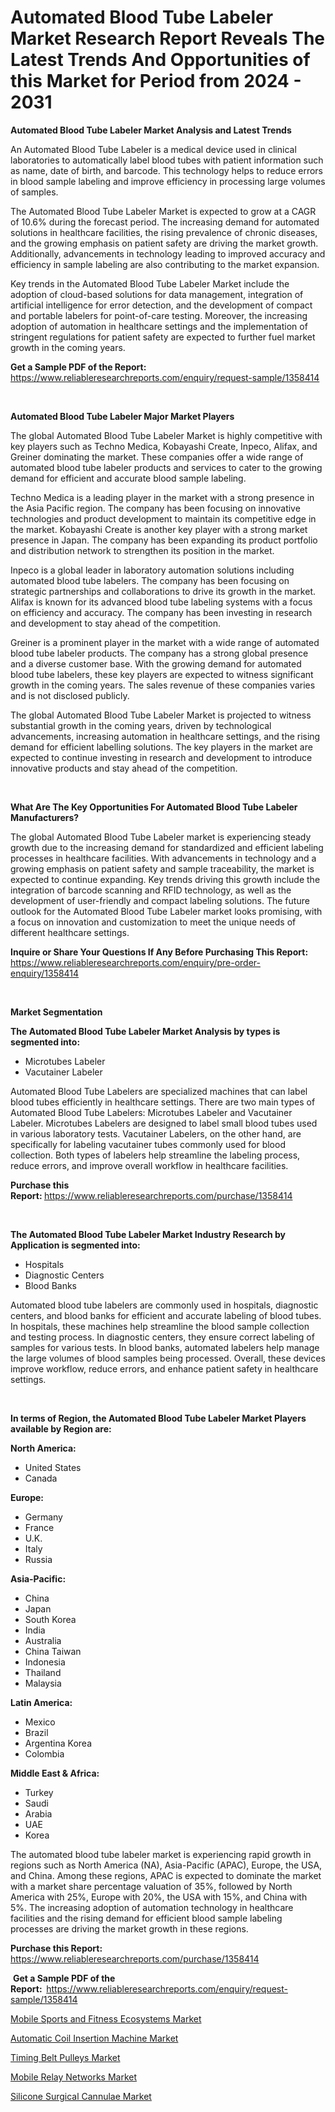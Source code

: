 <p><h1>Automated Blood Tube Labeler Market Research Report Reveals The Latest Trends And Opportunities of this Market for Period from 2024 - 2031</h1></p><p><strong>Automated Blood Tube Labeler Market Analysis and Latest Trends</strong></p>
<p><p>An Automated Blood Tube Labeler is a medical device used in clinical laboratories to automatically label blood tubes with patient information such as name, date of birth, and barcode. This technology helps to reduce errors in blood sample labeling and improve efficiency in processing large volumes of samples.</p><p>The Automated Blood Tube Labeler Market is expected to grow at a CAGR of 10.6% during the forecast period. The increasing demand for automated solutions in healthcare facilities, the rising prevalence of chronic diseases, and the growing emphasis on patient safety are driving the market growth. Additionally, advancements in technology leading to improved accuracy and efficiency in sample labeling are also contributing to the market expansion.</p><p>Key trends in the Automated Blood Tube Labeler Market include the adoption of cloud-based solutions for data management, integration of artificial intelligence for error detection, and the development of compact and portable labelers for point-of-care testing. Moreover, the increasing adoption of automation in healthcare settings and the implementation of stringent regulations for patient safety are expected to further fuel market growth in the coming years.</p></p>
<p><strong>Get a Sample PDF of the Report:&nbsp;</strong> <a href="https://www.reliableresearchreports.com/enquiry/request-sample/1358414">https://www.reliableresearchreports.com/enquiry/request-sample/1358414</a></p>
<p>&nbsp;</p>
<p><strong>Automated Blood Tube Labeler Major Market Players</strong></p>
<p><p>The global Automated Blood Tube Labeler Market is highly competitive with key players such as Techno Medica, Kobayashi Create, Inpeco, Alifax, and Greiner dominating the market. These companies offer a wide range of automated blood tube labeler products and services to cater to the growing demand for efficient and accurate blood sample labeling. </p><p>Techno Medica is a leading player in the market with a strong presence in the Asia Pacific region. The company has been focusing on innovative technologies and product development to maintain its competitive edge in the market. Kobayashi Create is another key player with a strong market presence in Japan. The company has been expanding its product portfolio and distribution network to strengthen its position in the market.</p><p>Inpeco is a global leader in laboratory automation solutions including automated blood tube labelers. The company has been focusing on strategic partnerships and collaborations to drive its growth in the market. Alifax is known for its advanced blood tube labeling systems with a focus on efficiency and accuracy. The company has been investing in research and development to stay ahead of the competition.</p><p>Greiner is a prominent player in the market with a wide range of automated blood tube labeler products. The company has a strong global presence and a diverse customer base. With the growing demand for automated blood tube labelers, these key players are expected to witness significant growth in the coming years. The sales revenue of these companies varies and is not disclosed publicly. </p><p>The global Automated Blood Tube Labeler Market is projected to witness substantial growth in the coming years, driven by technological advancements, increasing automation in healthcare settings, and the rising demand for efficient labelling solutions. The key players in the market are expected to continue investing in research and development to introduce innovative products and stay ahead of the competition.</p></p>
<p>&nbsp;</p>
<p><strong>What Are The Key Opportunities For Automated Blood Tube Labeler Manufacturers?</strong></p>
<p><p>The global Automated Blood Tube Labeler market is experiencing steady growth due to the increasing demand for standardized and efficient labeling processes in healthcare facilities. With advancements in technology and a growing emphasis on patient safety and sample traceability, the market is expected to continue expanding. Key trends driving this growth include the integration of barcode scanning and RFID technology, as well as the development of user-friendly and compact labeling solutions. The future outlook for the Automated Blood Tube Labeler market looks promising, with a focus on innovation and customization to meet the unique needs of different healthcare settings.</p></p>
<p><strong>Inquire or Share Your Questions If Any Before Purchasing This Report:</strong> <a href="https://www.reliableresearchreports.com/enquiry/pre-order-enquiry/1358414">https://www.reliableresearchreports.com/enquiry/pre-order-enquiry/1358414</a></p>
<p>&nbsp;</p>
<p><strong>Market Segmentation</strong></p>
<p><strong>The Automated Blood Tube Labeler Market Analysis by types is segmented into:</strong></p>
<p><ul><li>Microtubes Labeler</li><li>Vacutainer Labeler</li></ul></p>
<p><p>Automated Blood Tube Labelers are specialized machines that can label blood tubes efficiently in healthcare settings. There are two main types of Automated Blood Tube Labelers: Microtubes Labeler and Vacutainer Labeler. Microtubes Labelers are designed to label small blood tubes used in various laboratory tests. Vacutainer Labelers, on the other hand, are specifically for labeling vacutainer tubes commonly used for blood collection. Both types of labelers help streamline the labeling process, reduce errors, and improve overall workflow in healthcare facilities.</p></p>
<p><strong>Purchase this Report:&nbsp;</strong><a href="https://www.reliableresearchreports.com/purchase/1358414">https://www.reliableresearchreports.com/purchase/1358414</a></p>
<p>&nbsp;</p>
<p><strong>The Automated Blood Tube Labeler Market Industry Research by Application is segmented into:</strong></p>
<p><ul><li>Hospitals</li><li>Diagnostic Centers</li><li>Blood Banks</li></ul></p>
<p><p>Automated blood tube labelers are commonly used in hospitals, diagnostic centers, and blood banks for efficient and accurate labeling of blood tubes. In hospitals, these machines help streamline the blood sample collection and testing process. In diagnostic centers, they ensure correct labeling of samples for various tests. In blood banks, automated labelers help manage the large volumes of blood samples being processed. Overall, these devices improve workflow, reduce errors, and enhance patient safety in healthcare settings.</p></p>
<p>&nbsp;</p>
<p><strong>In terms of Region, the Automated Blood Tube Labeler Market Players available by Region are:</strong></p>
<p>
    <p> <strong> North America: </strong>
        <ul>
            <li>United States</li>
            <li>Canada</li>
        </ul>
        </p> 
    <p> <strong> Europe: </strong>
        <ul>
            <li>Germany</li>
            <li>France</li>
            <li>U.K.</li>
            <li>Italy</li>
            <li>Russia</li>
        </ul>
        </p> 
    <p> <strong> Asia-Pacific: </strong>
        <ul>
            <li>China</li>
            <li>Japan</li>
            <li>South Korea</li>
            <li>India</li>
            <li>Australia</li>
            <li>China Taiwan</li>
            <li>Indonesia</li>
            <li>Thailand</li>
            <li>Malaysia</li>
        </ul>
        </p> 
    <p> <strong> Latin America: </strong>
        <ul>
            <li>Mexico</li>
            <li>Brazil</li>
            <li>Argentina Korea</li>
            <li>Colombia</li>
        </ul>
        </p> 
    <p> <strong> Middle East & Africa: </strong>
        <ul>
            <li>Turkey</li>
            <li>Saudi</li>
            <li>Arabia</li>
            <li>UAE</li>
            <li>Korea</li>
        </ul>
    </p>
    </p>
<p><p>The automated blood tube labeler market is experiencing rapid growth in regions such as North America (NA), Asia-Pacific (APAC), Europe, the USA, and China. Among these regions, APAC is expected to dominate the market with a market share percentage valuation of 35%, followed by North America with 25%, Europe with 20%, the USA with 15%, and China with 5%. The increasing adoption of automation technology in healthcare facilities and the rising demand for efficient blood sample labeling processes are driving the market growth in these regions.</p></p>
<p><strong>Purchase this Report: </strong><a href="https://www.reliableresearchreports.com/purchase/1358414">https://www.reliableresearchreports.com/purchase/1358414</a></p>
<p>&nbsp;<strong>Get a Sample PDF of the Report:&nbsp;&nbsp;</strong><a href="https://www.reliableresearchreports.com/enquiry/request-sample/1358414">https://www.reliableresearchreports.com/enquiry/request-sample/1358414</a></p>
<p><strong></strong></p>
<p><p><a href="https://github.com/ruddyyedelwadw/Market-Research-Report-List-1/blob/main/mobile-sports-and-fitness-ecosystems-market.md">Mobile Sports and Fitness Ecosystems Market</a></p><p><a href="https://issuu.com/reportprime-2/docs/automatic-coil-insertion-machine-market-size-2030.">Automatic Coil Insertion Machine Market</a></p><p><a href="https://medium.com/@lottiejerde6456/timing-belt-pulleys-market-share-evolution-and-market-growth-trends-2024-2031-c4f758e25580">Timing Belt Pulleys Market</a></p><p><a href="https://github.com/jaidynmorantestelletmjzya/Market-Research-Report-List-1/blob/main/mobile-relay-networks-market.md">Mobile Relay Networks Market</a></p><p><a href="https://issuu.com/reportprime-2/docs/silicone-surgical-cannulae-market-size-2030.pptx">Silicone Surgical Cannulae Market</a></p></p>